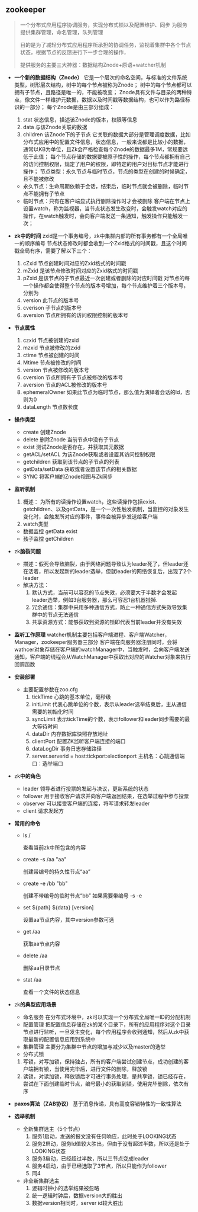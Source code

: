 ## zookeeper
> 一个分布式应用程序协调服务，实现分布式锁以及配置维护、同步
> 为服务提供集群管理，命名管理，队列管理
>
> 目的是为了减轻分布式应用程序所承担的协调任务，监视着集群中各个节点状态，根据节点的反馈进行下一步合理的操作，
>
> 提供服务的主要三大神器：数据结构Znode+原语+watcher机制

- **一个新的数据结构（Znode）**
  它是一个层次的命名空间，与标准的文件系统类型，树形层次结构，树中的每个节点被称为Znode； 
  树中的每个节点都可以拥有子节点，且路径是唯一的，不能被改变； 
  Znode具有文件与目录的两种特点，像文件一样维护元数据，数据以及时间戳等数据结构，也可以作为路径标识的一部分；  每个Znode是由三部分组成：  
  
    1. stat 状态信息，描述该Znode的版本，权限等信息  
    2. data 与该Znode关联的数据  
    3. children 该Znode下的子节点
  它关联的数据大部分是管理调度数据，比如分布式应用中的配置文件信息，状态信息，一般来说都是比较小的数据，通常以KB为单位，且Zk会严格检查每个Znode的数据最多1M，常规要远低于此值；
  每个节点存储的数据要被原子性的操作，每个节点都拥有自己的访问控制权限，规定了用户的权限，即特定的用户对目标节点才能进行操作；
  节点类型：永久节点与临时节点，节点的类型在创建的时候确定，且不能被修改  
  - 永久节点：生命周期依赖于会话，结束后，临时节点就会被删除，临时节点不能拥有子节点
  - 临时节点：只有在客户端显式执行删除操作时才会被删除
  客户端在节点上设置watch，称为监视器，当节点状态发生改变时，会触发watch对应的操作，在watch触发时，会向客户端发送一条通知，触发操作只能触发一次；
- **zk中的时间**
  zxid是一个事务编号，zk中集群内部的所有事务都有一个全局唯一的顺序编号
  节点状态修改时都会收到一个Zxid格式的时间戳，且这个时间戳全局有序，需要了解以下三个：  
  
  1. cZxid  节点创建时间对应的Zxid格式的时间戳  
  2. mZxid  是该节点修改时间对应的Zxid格式的时间戳  
  3. pZxid  是该节点的子节点最近一次创建或者删除的对应时间戳
  对节点的每一个操作都会使得整个节点的版本号增加，每个节点维护着三个版本号，分别为  
  1. version  此节点的版本号
  2. cverison  子节点的版本号
  3. aversion  节点所拥有的访问权限控制的版本号
- **节点属性**
  
  1. czxid 节点被创建的zxid
  2. mzxid 节点被修改的zxid
  3. ctime 节点被创建的时间
  4. Mtime 节点被修改的时间
  5. version  节点被修改的版本号
  6. cversion 节点所拥有子节点被修改的版本号
  7. aversion  节点的ACL被修改的版本号
  8. ephemeralOwner 如果此节点为临时节点，那么值为演绎着会话的Id，否则为0
  9. dataLength 节点数长度 
- **操作类型**
  
  - create  创建Znode
  - delete  删除Znode  当前节点中没有子节点
  - exist   测试Znode是否存在，并获取其元数据
  - getACL/setACL 为该Znode获取或者设置其访问控制权限
  - getchildren  获取到该节点的子节点的列表
  - getData/setData 获取或者设置该节点的相关数据  
  - SYNC  将客户端的Znode视图与Zk同步  
- **监听机制**
  
  1. 概述： 
  为所有的读操作设置watch，这些读操作包括exist、getchildren、以及getData，是一个一次性触发机制，当监控的对象发生变化时，会触发所对应的事件，事件会被异步发送给客户端
  2. watch类型  
    -  数据监控  getData  exist
    -  孩子监控  getChildren
- zk**脑裂问题**
  - 描述：假死会导致脑裂，由于网络问题导致认为leader死了，但leader还在活着，所以发起新的leader选举，但就leader的网络恢复后，出现了2个leader  
  - 解决方法：
    1. 默认方式，当前可以容忍的节点失效，必须要大于半数才会发起leader选举，例如3台服务器，那么可容忍1台机器挂掉.
    2. 冗余通信：集群中采用多种通信方式，防止一种通信方式失效导致集群中的节点无法通信
    3. 共享资源方式：能够获取到资源的锁即代表当前leader并没有失效
- **监听工作原理**
  watcher机制主要包括客户端进程、客户端Watcher，Manager，zookeeper服务器三部分
  客户端在向服务器注册同时，会将wathcer对象存储在客户端的watchManager中，当触发时，会向客户端发送通知，客户端的线程会从WatchManager中获取出对应的Watcher对象来执行回调函数
- **安装部署**
  
  - 主要配置参数在zoo.cfg
    1. tickTime  心跳的基本单位，毫秒级
    2. initLimit   代表心跳单位的个数，表示从leader选举结束后，主从通信需要的初始化时间
    3. syncLimit  表示tickTime的个数，表示follower和leader同步需要的最大等待时间
    4. dataDir  内存数据库快照存放地址
    5. clientPort  配置ZK监听客户端连接的端口
    6. dataLogDir  事务日志存储路径
    7. server.serverid = host:tickport:electionport  主机名：心跳通信端口：选举端口
- zk**中的角色**
  - leader  领导者进行投票的发起与决议，更新系统的状态
  - follower  用于接收客户请求并向客户端返回结果，在选举过程中参与投票
  - observer  可以接受客户端的连接，将写请求转发leader
  - client  请求发起方
- **常用的命令**
  
  - ls  /  
  
    查看当前zk中所包含的内容
  
  - create -s /aa "aa"  
  
    创建带编号的持久性节点“aa”
  
  - create -e /bb "bb" 
  
    创建不带编号的临时节点“bb”  如果需要带编号 -s -e
  
  - set ${path} ${data} [version]
  
    设置aa节点内容，其中version参数可选
  
  - get /aa
  
    获取aa节点内容
  
  - delete /aa
  
    删除aa目录节点
  
  - stat /aa  
  
    查看一个文件的状态信息
- zk**的典型应用场景**
  - 命名服务  在分布式环境中，zk可以实现一个分布式全局唯一ID的分配机制
  - 配置管理  把配置信息存储在zk的某个目录下，所有的应用程序对这个目录节点进行监听，一旦发生变化，每个应用程序会收到通知，然后从zk中获取最新的配置信息应用到系统中
  - 集群管理  主要分为集群中节点的增加与减少以及master的选举
  - 分布式锁  
  1. 写锁，对写加锁，保持独占，所有的客户端尝试创建节点，成功创建的客户端拥有锁，当使用完毕后，进行文件的删除，释放锁
  2. 读锁，对读加锁，释放锁后才可进行事务处理，是共享锁，锁已经存在，尝试在下面创建临时节点，编号最小的获取到锁，使用完毕删除，依次有序
- **paxos算法（ZAB协议）**
  基于消息传递，具有高度容错特性的一致性算法
- **选举机制**
  
  - 全新集群选主（5个节点）
    1. 服务1启动，发送的报文没有任何响应，此时处于LOOKING状态
    2. 服务2启动，服务Id值较大胜出，但由于没有超过半数，所以还是处于LOOKING状态
    3. 服务3启动，已经超过半数，所以三节点变成leader
    4. 服务4启动，由于已经选取了3节点，所以只能作为follower
    5. 同4
  - 非全新集群选主
    1. 逻辑时钟小的选举结果被忽略
    2. 统一逻辑时钟后，数据version大的胜出
    3. 数据version相同时，server id较大胜出